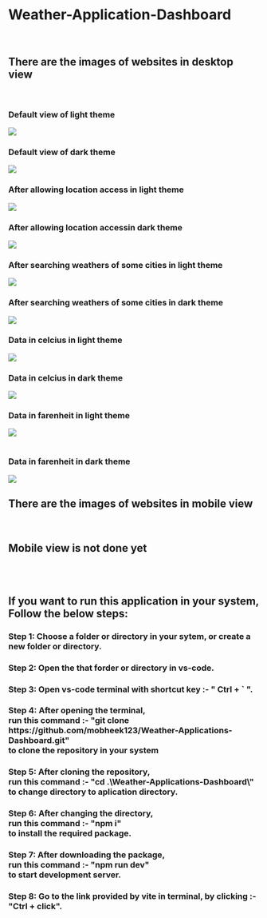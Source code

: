 # Weather-Application-Dashboard

<br>
<h2>There are the images of websites in desktop view</h2>
<br>
<h3>Default view of light theme</h3>
<img src="./public/photo1.png">
<br>
<h3>Default view of dark theme</h3>
<img src="./public/photo2.png">
<br>
<h3>After allowing location access in light theme</h3>
<img src="./public/photo3.png">
<br>
<h3>After allowing location accessin dark theme</h3>
<img src="./public/photo4.png">
<br>
<h3>After searching weathers of some cities in light theme</h3>
<img src="./public/photo5.png">
<br>
<h3>After searching weathers of some cities in dark theme</h3>
<img src="./public/photo6.png">
<br>
<h3>Data in celcius in light theme</h3>
<img src="./public/photo7.png">
<br>
<h3>Data in celcius in dark theme</h3>
<img src="./public/photo8.png">
<br>
<h3>Data in farenheit in light theme</h3>
<img src="./public/photo9.png">
<br>
<br>
<h3>Data in farenheit in dark theme</h3>
<img src="./public/photo10.png">
<br>
<h2>There are the images of websites in mobile view</h3>
<br>
<h2>Mobile view is not done yet</h2>
<br>
<br>
<h2>If you want to run this application in your system, Follow the below steps:</h2>
<h3>Step 1: Choose a folder or directory in your sytem, or create a new folder or directory.</h3>
<h3>Step 2: Open the that forder or directory in vs-code.</h3>
<h3>Step 3: Open vs-code terminal with shortcut key :- " Ctrl + ` ".</h3>
<h3>Step 4: After opening the terminal, <br>run this command :- "git clone https://github.com/mobheek123/Weather-Applications-Dashboard.git" <br> to clone the repository in your system</h3>
<h3>Step 5: After cloning the repository, <br>run this command :- "cd .\Weather-Applications-Dashboard\" <br>to change directory to aplication directory.</h3>
<h3>Step 6: After changing the directory, <br>run this command :- "npm i" <br>to install the required package.</h3>
<h3>Step 7: After downloading the package, <br>run this command :- "npm run dev" <br>to start development server.</h3>
<h3>Step 8: Go to the link provided by vite in terminal, by clicking :- "Ctrl + click".</h3>
